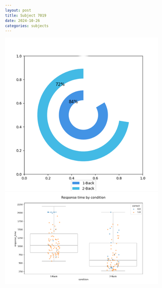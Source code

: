 ```yaml
---
layout: post
title: Subject 7019
date: 2024-10-26
categories: subjects
---
```


![](data/7019/run-23/7019_accuracy_by_condition.png)
![](data/7019/run-23/7019_response_time_by_condition.png)
